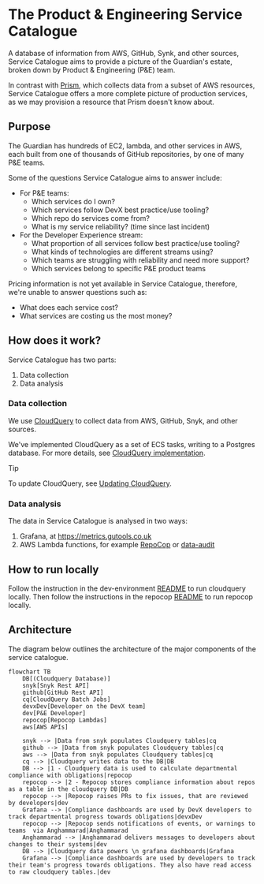 # The Product & Engineering Service Catalogue

A database of information from AWS, GitHub, Synk, and other sources,
Service Catalogue aims to provide a picture of the Guardian's estate,
broken down by Product & Engineering (P&E) team.

In contrast with [Prism](https://github.com/guardian/prism), which collects data
from a subset of AWS resources, Service Catalogue offers a more complete picture
of production services, as we may provision a resource that Prism doesn't know
about.

## Purpose

The Guardian has hundreds of EC2, lambda, and other services in AWS,
each built from one of thousands of GitHub repositories,
by one of many P&E teams.

Some of the questions Service Catalogue aims to answer include:

- For P&E teams:
  - Which services do I own?
  - Which services follow DevX best practice/use tooling?
  - Which repo do services come from?
  - What is my service reliability? (time since last incident)
- For the Developer Experience stream:
  - What proportion of all services follow best practice/use tooling?
  - What kinds of technologies are different streams using?
  - Which teams are struggling with reliability and need more support?
  - Which services belong to specific P&E product teams

Pricing information is not yet available in Service Catalogue,
therefore, we're unable to answer questions such as:

- What does each service cost?
- What services are costing us the most money?

## How does it work?

Service Catalogue has two parts:

1. Data collection
2. Data analysis

### Data collection

We use [CloudQuery](https://www.cloudquery.io/) to collect data from AWS, GitHub, Snyk, and other sources.

We've implemented CloudQuery as a set of ECS tasks, writing to a Postgres database.
For more details, see [CloudQuery implementation](docs/cloudquery-implementation.md).

> [!TIP]
> To update CloudQuery, see [Updating CloudQuery](docs/updating-cloudquery.md).

### Data analysis

The data in Service Catalogue is analysed in two ways:

1. Grafana, at https://metrics.gutools.co.uk
2. AWS Lambda functions, for example [RepoCop](packages/repocop) or [data-audit](packages/data-audit)

## How to run locally

Follow the instruction in the dev-environment [README](packages/dev-environment/README.md) to run cloudquery locally.
Then follow the instructions in the repocop [README](packages/repocop/README.md) to run repocop locally.

## Architecture

The diagram below outlines the architecture of the major components of the service catalogue.

```mermaid
flowchart TB
    DB[(Cloudquery Database)]
    snyk[Snyk Rest API]
    github[GitHub Rest API]
    cq[CloudQuery Batch Jobs]
    devxDev[Developer on the DevX team]
    dev[P&E Developer]
    repocop[Repocop Lambdas]
    aws[AWS APIs]
    
    snyk --> |Data from snyk populates Cloudquery tables|cq
    github --> |Data from snyk populates Cloudquery tables|cq
    aws --> |Data from snyk populates Cloudquery tables|cq
    cq --> |Cloudquery writes data to the DB|DB
    DB --> |1 - Cloudquery data is used to calculate departmental compliance with obligations|repocop
    repocop --> |2 - Repocop stores compliance information about repos as a table in the cloudquery DB|DB
    repocop --> |Repocop raises PRs to fix issues, that are reviewed by developers|dev
    Grafana --> |Compliance dashboards are used by DevX developers to track departmental progress towards obligations|devxDev
    repocop --> |Repocop sends notifications of events, or warnings to teams  via Anghammarad|Anghammarad
    Anghammarad --> |Anghammarad delivers messages to developers about changes to their systems|dev
    DB --> |Cloudquery data powers \n grafana dashboards|Grafana
    Grafana --> |Compliance dashboards are used by developers to track their team's progress towards obligations. They also have read access to raw cloudquery tables.|dev
```
